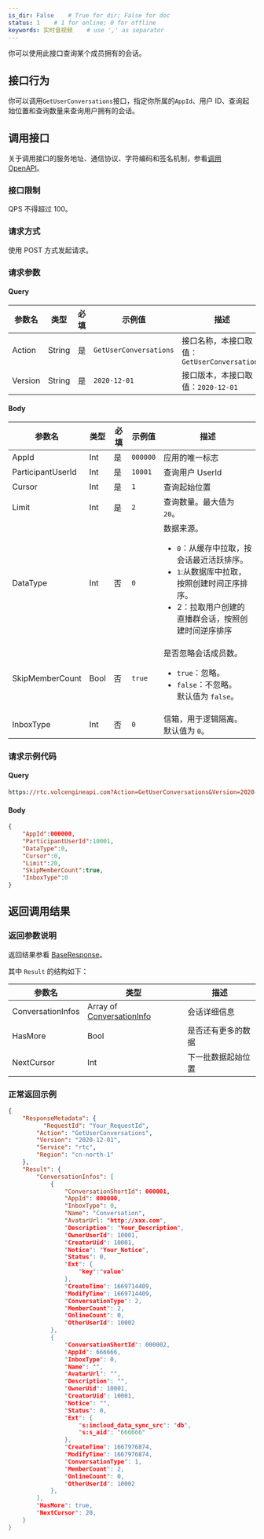 ```yaml
---
is_dir: False    # True for dir; False for doc
status: 1    # 1 for online; 0 for offline
keywords: 实时音视频    # use ',' as separator
---
```


你可以使用此接口查询某个成员拥有的会话。

## 接口行为

你可以调用`GetUserConversations`接口，指定你所属的`AppId`、用户 ID、查询起始位置和查询数量来查询用户拥有的会话。
## 调用接口

关于调用接口的服务地址、通信协议、字符编码和签名机制，参看[调用 OpenAPI](412251)。
### 接口限制

QPS 不得超过 100。
### 请求方式

使用 POST 方式发起请求。

### 请求参数

#### Query

| **参数名** | **类型** | **必填** | **示例值** | **描述** |
| --- | --- | --- | --- | --- |
| Action | String | 是 | `GetUserConversations` |  接口名称，本接口取值：`GetUserConversations`|
| Version | String | 是 | `2020-12-01` | 接口版本，本接口取值：`2020-12-01` |

#### Body

| **参数名** | **类型** | **必填** | **示例值** |**描述** |
| --- | --- | --- | --- |--- |
| AppId | Int | 是 |`000000` | 应用的唯一标志 |
| ParticipantUserId | Int | 是 | `10001`| 查询用户 UserId |
| Cursor | Int | 是 | `1` | 查询起始位置 |
| Limit | Int | 是 | `2` | 查询数量。最大值为 `20`。 |
| DataType | Int | 否 | `0` | 数据来源。<ul><li>`0`：从缓存中拉取，按会话最近活跃排序。</li><li>`1`:从数据库中拉取，按照创建时间正序排序。</li><li>2：拉取用户创建的直播群会话，按照创建时间逆序排序</li></ul> |
| SkipMemberCount | Bool | 否 | `true` | 是否忽略会话成员数。<ul><li> `true`：忽略。</li><li> `false`：不忽略。</li> 默认值为 `false`。</li></ul> |
| InboxType | Int | 否 | `0` | 信箱，用于逻辑隔离。 默认值为 `0`。 |

### 请求示例代码

#### Query

```postscript
https://rtc.volcengineapi.com?Action=GetUserConversations&Version=2020-12-01
```

#### Body

```json
{
    "AppId":000000,
    "ParticipantUserId":10001,
    "DataType":0,
    "Cursor":0,
    "Limit":20,
    "SkipMemberCount":true,
    "InboxType":0
}
```

## 返回调用结果

### 返回参数说明

返回结果参看 [BaseResponse](192711.md#baseresponse)。 

其中 `Result` 的结构如下：

| 参数名 | 类型 | 描述 |
| --- | --- | --- |
| ConversationInfos | Array of [ConversationInfo](192711.md#conversationinfo)  |  会话详细信息 |
| HasMore | Bool | 是否还有更多的数据 |
| NextCursor | Int | 下一批数据起始位置 |

### 正常返回示例

```json
{
    "ResponseMetadata": {
	      "RequestId": "Your_RequestId",    
        "Action": "GetUserConversations",
        "Version": "2020-12-01",
        "Service": "rtc",        
        "Region": "cn-north-1"
    },
    "Result": {
        "ConversationInfos": [
            {
                "ConversationShortId": 000001,
                "AppId": 000000,
                "InboxType": 0,
                "Name": "Conversation",
                "AvatarUrl: "http://xxx.com",
                "Description": "Your_Description",
                "OwnerUserId": 10001,
                "CreatorUid": 10001,
                "Notice": "Your_Notice",
                "Status": 0,
                "Ext": {
                    "key":"value"
                },
                "CreateTime": 1669714409,
                "ModifyTime": 1669714409,
                "ConversationType": 2,
                "MemberCount": 2,
                "OnlineCount": 0,
                "OtherUserId": 10002
            },
            {
                "ConversationShortId": 000002,
                "AppId": 666666,
                "InboxType": 0,
                "Name": "",
                "AvatarUrl": "",
                "Description": "",
                "OwnerUid": 10001,
                "CreatorUid": 10001,
                "Notice": "",
                "Status": 0,
                "Ext": {
                    "s:imcloud_data_sync_src": "db",
                    "s:s_aid": "666666"
                },
                "CreateTime": 1667976874,
                "ModifyTime": 1667976874,
                "ConversationType": 1,
                "MemberCount": 2,
                "OnlineCount": 0,
                "OtherUserId": 10002
            },
        ],
        "HasMore": true,
        "NextCursor": 20,
    }
}
```
